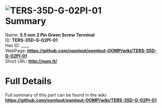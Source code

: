 
![TERS-35D-G-02PI-01](https://github.com/oomlout/oomlout-OOMP/blob/master/parts/TERS-35D-G-02PI-01/TERS-35D-G-02PI-01_420.jpg)   
Summary
=================
  
Name: __3.5 mm 2 Pin Green Screw Terminal__    
ID: __TERS-35D-G-02PI-01__   
Hex ID: ____   
WebPage: __https://github.com/oomlout/oomlout-OOMP/wiki/TERS-35D-G-02PI-01__   
Short URL: __http://oom.lt/__   

Full Details
==========================
Full summary of this part can be found in the wiki:   
__https://github.com/oomlout/oomlout-OOMP/wiki/TERS-35D-G-02PI-01__    

